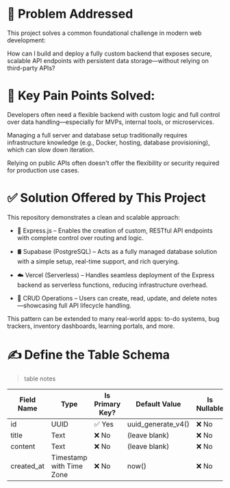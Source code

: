 # 🧩 Problem Addressed

This project solves a common foundational challenge in modern web development:

How can I build and deploy a fully custom backend that exposes secure, scalable API endpoints with persistent data storage—without relying on third-party APIs?

# 🎯 Key Pain Points Solved:

Developers often need a flexible backend with custom logic and full control over data handling—especially for MVPs, internal tools, or microservices.

Managing a full server and database setup traditionally requires infrastructure knowledge (e.g., Docker, hosting, database provisioning), which can slow down iteration.

Relying on public APIs often doesn't offer the flexibility or security required for production use cases.

# ✅ Solution Offered by This Project

This repository demonstrates a clean and scalable approach:

- 🔧 Express.js – Enables the creation of custom, RESTful API endpoints with complete control over routing and logic.

- 🛢️ Supabase (PostgreSQL) – Acts as a fully managed database solution with a simple setup, real-time support, and rich querying.

- ☁️ Vercel (Serverless) – Handles seamless deployment of the Express backend as serverless functions, reducing infrastructure overhead.

- 🔄 CRUD Operations – Users can create, read, update, and delete notes—showcasing full API lifecycle handling.

This pattern can be extended to many real-world apps: to-do systems, bug trackers, inventory dashboards, learning portals, and more.

# ✍️ Define the Table Schema

> table notes

| Field Name | Type                     | Is Primary Key? | Default Value      | Is Nullable |
| ---------- | ------------------------ | --------------- | ------------------ | ----------- |
| id         | UUID                     | ✅ Yes          | uuid_generate_v4() | ❌ No       |
| title      | Text                     | ❌ No           | (leave blank)      | ❌ No       |
| content    | Text                     | ❌ No           | (leave blank)      | ❌ No       |
| created_at | Timestamp with Time Zone | ❌ No           | now()              | ❌ No       |
